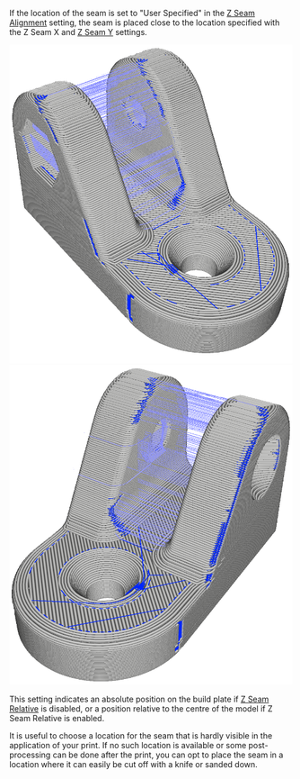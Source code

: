 If the location of the seam is set to "User Specified" in the [Z Seam Alignment](z_seam_type) setting, the seam is placed close to the location specified with the Z Seam X and [Z Seam Y](z_seam_y) settings.

![The seam is located on the left side](images/z_seam_x_left.png)
![The seam is located on the right side](images/z_seam_x_right.png)

This setting indicates an absolute position on the build plate if [Z Seam Relative](z_seam_relative) is disabled, or a position relative to the centre of the model if Z Seam Relative is enabled.

It is useful to choose a location for the seam that is hardly visible in the application of your print. If no such location is available or some post-processing can be done after the print, you can opt to place the seam in a location where it can easily be cut off with a knife or sanded down.